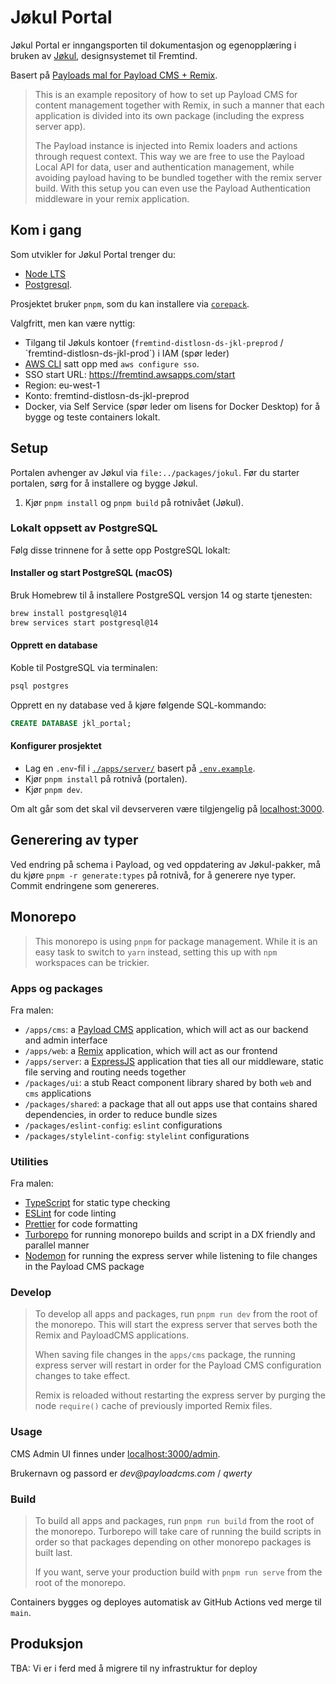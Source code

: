 # Jøkul Portal

Jøkul Portal er inngangsporten til dokumentasjon og egenopplæring i bruken av [Jøkul](https://github.com/fremtind/jokul), designsystemet til Fremtind.

Basert på [Payloads mal for Payload CMS + Remix](https://github.com/payloadcms/remix-server).

> This is an example repository of how to set up Payload CMS for content management together with Remix, in such a manner that each application is divided into its own package (including the express server app).
>
> The Payload instance is injected into Remix loaders and actions through request context. This way we are free to use the Payload Local API for data, user and authentication management, while avoiding payload having to be bundled together with the remix server build. With this setup you can even use the Payload Authentication middleware in your remix application.

## Kom i gang

Som utvikler for Jøkul Portal trenger du:

-   [Node LTS](https://nodejs.org/en/)
-   [Postgresql](https://www.postgresql.org/).

Prosjektet bruker `pnpm`, som du kan installere via [`corepack`](https://nodejs.org/dist/latest/docs/api/corepack.html).

Valgfritt, men kan være nyttig:

-   Tilgang til Jøkuls kontoer (`fremtind-distlosn-ds-jkl-preprod` / `fremtind-distlosn-ds-jkl-prod´) i IAM (spør leder)
-   [AWS CLI](https://docs.aws.amazon.com/cli/latest/userguide/getting-started-install.html) satt opp med `aws configure sso`.
-   SSO start URL: https://fremtind.awsapps.com/start
-   Region: eu-west-1
-   Konto: fremtind-distlosn-ds-jkl-preprod
-   Docker, via Self Service (spør leder om lisens for Docker Desktop) for å bygge og teste containers lokalt.

## Setup

Portalen avhenger av Jøkul via `file:../packages/jokul`. Før du starter portalen, sørg for å installere og bygge Jøkul.

1. Kjør `pnpm install` og `pnpm build` på rotnivået (Jøkul).

### Lokalt oppsett av PostgreSQL

Følg disse trinnene for å sette opp PostgreSQL lokalt:

#### Installer og start PostgreSQL (macOS)

Bruk Homebrew til å installere PostgreSQL versjon 14 og starte tjenesten:

```sh
brew install postgresql@14
brew services start postgresql@14
```

#### Opprett en database

Koble til PostgreSQL via terminalen:

```sh
psql postgres
```

Opprett en ny database ved å kjøre følgende SQL-kommando:

```sql
CREATE DATABASE jkl_portal;
```

#### Konfigurer prosjektet

-   Lag en `.env`-fil i [`./apps/server/`](./apps/server/) basert på [`.env.example`](./apps/server/.env.example).
-   Kjør `pnpm install` på rotnivå (portalen).
-   Kjør `pnpm dev`.

Om alt går som det skal vil devserveren være tilgjengelig på [localhost:3000](http://localhost:3000).

## Generering av typer

Ved endring på schema i Payload, og ved oppdatering av Jøkul-pakker, må du kjøre `pnpm -r generate:types` på rotnivå, for å generere nye typer. Commit endringene som genereres.

## Monorepo

> This monorepo is using `pnpm` for package management. While it is an easy task to switch to `yarn` instead, setting this up with `npm` workspaces can be trickier.

### Apps og packages

Fra malen:

-   `/apps/cms`: a [Payload CMS](https://payloadcms.com/) application, which will act as our backend and admin interface
-   `/apps/web`: a [Remix](https://remix.run/) application, which will act as our frontend
-   `/apps/server`: a [ExpressJS](https://expressjs.com/) application that ties all our middleware, static file serving and routing needs together
-   `/packages/ui`: a stub React component library shared by both `web` and `cms` applications
-   `/packages/shared`: a package that all out apps use that contains shared dependencies, in order to reduce bundle sizes
-   `/packages/eslint-config`: `eslint` configurations
-   `/packages/stylelint-config`: `stylelint` configurations

### Utilities

Fra malen:

-   [TypeScript](https://www.typescriptlang.org/) for static type checking
-   [ESLint](https://eslint.org/) for code linting
-   [Prettier](https://prettier.io) for code formatting
-   [Turborepo](https://turborepo.org/) for running monorepo builds and script in a DX friendly and parallel manner
-   [Nodemon](https://www.npmjs.com/package/nodemon) for running the express server while listening to file changes in the Payload CMS package

### Develop

> To develop all apps and packages, run `pnpm run dev` from the root of the monorepo. This will start the express server that serves both the Remix and PayloadCMS applications.
>
> When saving file changes in the `apps/cms` package, the running express server will restart in order for the Payload CMS configuration changes to take effect.
>
> Remix is reloaded without restarting the express server by purging the node `require()` cache of previously imported Remix files.

### Usage

CMS Admin UI finnes under [localhost:3000/admin](http://localhost:3000/admin).

Brukernavn og passord er _dev@payloadcms.com_ / _qwerty_

### Build

> To build all apps and packages, run `pnpm run build` from the root of the monorepo. Turborepo will take care of running the build scripts in order so that packages depending on other monorepo packages is built last.
>
> If you want, serve your production build with `pnpm run serve` from the root of the monorepo.

Containers bygges og deployes automatisk av GitHub Actions ved merge til `main`.

## Produksjon

TBA: Vi er i ferd med å migrere til ny infrastruktur for deploy
